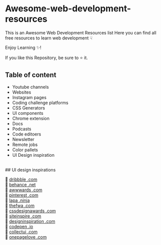 # Awesome-web-development-resources
This is an Awesome Web Development Resources list Here you can find all free resources to learn web development &#9759;

Enjoy Learning :sparkles:!

If you like this Repository, be sure to :star: it.
<br>
## Table of content ##
* Youtube channels
* Websites
* Instagram pages
* Coding challenge platforms
* CSS Generators
* UI components
* Chrome extension
* Docs
* Podcasts
* Code editoers
* Newsletter
* Remote jobs
* Color pallets
* UI Design inspiration

<br>
## UI design inspirations

🎨 <a href="">dribbble .com</a><br>
🎨 <a href="">behance .net</a><br>
🎨 <a href="">awwwards .com</a><br>
🎨 <a href="">pinterest .com</a><br>
🎨 <a href="">lapa .ninja</a><br>
🎨 <a href="">thefwa .com</a><br>
🎨 <a href="">cssdesignawards .com</a><br>
🎨 <a href="">siteinspire .com</a><br>
🎨 <a href="">designinspiration .com</a><br>
🎨 <a href="">codepen .io</a><br>
🎨 <a href="">collectui .com</a><br>
🎨 <a href="">onepagelove .com</a><br>
